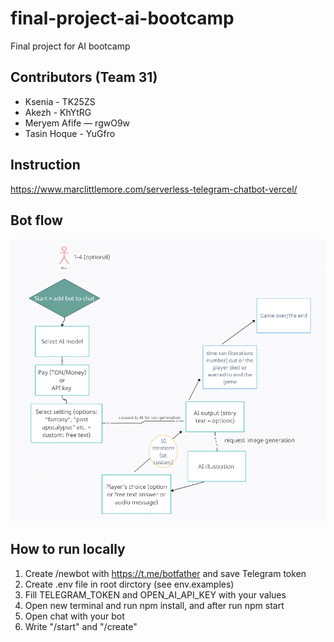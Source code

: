 # final-project-ai-bootcamp
Final project for AI bootcamp 

## Contributors (Team 31)
- Ksenia - TK25ZS 
- Akezh - KhYtRG 
- Meryem Afife — rgwO9w
- Tasin Hoque - YuGfro

## Instruction 
https://www.marclittlemore.com/serverless-telegram-chatbot-vercel/

## Bot flow 
![bot-diagram](https://github.com/ksenia-ekshova/final-project-ai-bootcamp/blob/main/assets/bot-diagram.PNG)

## How to run locally
1. Create /newbot with https://t.me/botfather and save Telegram token
2. Create .env file in root dirctory (see env.examples) 
3. Fill TELEGRAM_TOKEN and OPEN_AI_API_KEY with your values
4. Open new terminal and run npm install, and after run npm start
5. Open chat with your bot
6. Write "/start" and "/create"